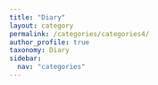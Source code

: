 ```yaml
---
title: "Diary"
layout: category
permalink: /categories/categories4/
author_profile: true
taxonomy: Diary
sidebar:
  nav: "categories"
---
```

